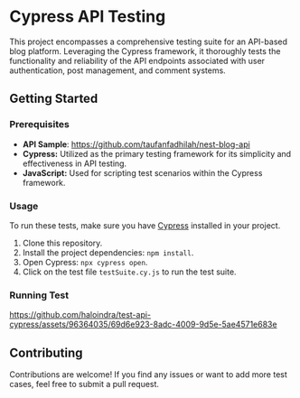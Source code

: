 # Cypress API Testing

This project encompasses a comprehensive testing suite for an API-based blog platform. Leveraging the Cypress framework, it thoroughly tests the functionality and reliability of the API endpoints associated with user authentication, post management, and comment systems.

## Getting Started

### Prerequisites

- **API Sample**: https://github.com/taufanfadhilah/nest-blog-api
- **Cypress:** Utilized as the primary testing framework for its simplicity and effectiveness in API testing.
- **JavaScript:** Used for scripting test scenarios within the Cypress framework.

### Usage
To run these tests, make sure you have [Cypress](https://www.cypress.io/) installed in your project.

1. Clone this repository.
2. Install the project dependencies: `npm install`.
3. Open Cypress: `npx cypress open`.
4. Click on the test file `testSuite.cy.js` to run the test suite.

### Running Test
https://github.com/haloindra/test-api-cypress/assets/96364035/69d6e923-8adc-4009-9d5e-5ae4571e683e

## Contributing

Contributions are welcome! If you find any issues or want to add more test cases, feel free to submit a pull request.
